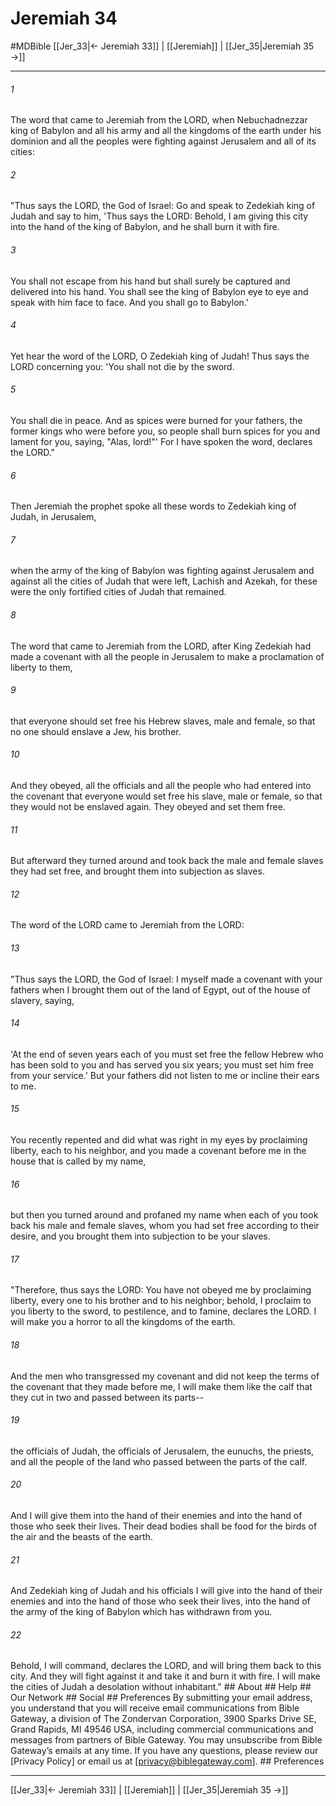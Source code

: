# Jeremiah 34
#MDBible
[[Jer_33|← Jeremiah 33]] | [[Jeremiah]] | [[Jer_35|Jeremiah 35 →]]

***


###### 1 
The word that came to Jeremiah from the LORD, when Nebuchadnezzar king of Babylon and all his army and all the kingdoms of the earth under his dominion and all the peoples were fighting against Jerusalem and all of its cities: 

###### 2 
"Thus says the LORD, the God of Israel: Go and speak to Zedekiah king of Judah and say to him, 'Thus says the LORD: Behold, I am giving this city into the hand of the king of Babylon, and he shall burn it with fire. 

###### 3 
You shall not escape from his hand but shall surely be captured and delivered into his hand. You shall see the king of Babylon eye to eye and speak with him face to face. And you shall go to Babylon.' 

###### 4 
Yet hear the word of the LORD, O Zedekiah king of Judah! Thus says the LORD concerning you: 'You shall not die by the sword. 

###### 5 
You shall die in peace. And as spices were burned for your fathers, the former kings who were before you, so people shall burn spices for you and lament for you, saying, "Alas, lord!"' For I have spoken the word, declares the LORD." 

###### 6 
Then Jeremiah the prophet spoke all these words to Zedekiah king of Judah, in Jerusalem, 

###### 7 
when the army of the king of Babylon was fighting against Jerusalem and against all the cities of Judah that were left, Lachish and Azekah, for these were the only fortified cities of Judah that remained. 

###### 8 
The word that came to Jeremiah from the LORD, after King Zedekiah had made a covenant with all the people in Jerusalem to make a proclamation of liberty to them, 

###### 9 
that everyone should set free his Hebrew slaves, male and female, so that no one should enslave a Jew, his brother. 

###### 10 
And they obeyed, all the officials and all the people who had entered into the covenant that everyone would set free his slave, male or female, so that they would not be enslaved again. They obeyed and set them free. 

###### 11 
But afterward they turned around and took back the male and female slaves they had set free, and brought them into subjection as slaves. 

###### 12 
The word of the LORD came to Jeremiah from the LORD: 

###### 13 
"Thus says the LORD, the God of Israel: I myself made a covenant with your fathers when I brought them out of the land of Egypt, out of the house of slavery, saying, 

###### 14 
'At the end of seven years each of you must set free the fellow Hebrew who has been sold to you and has served you six years; you must set him free from your service.' But your fathers did not listen to me or incline their ears to me. 

###### 15 
You recently repented and did what was right in my eyes by proclaiming liberty, each to his neighbor, and you made a covenant before me in the house that is called by my name, 

###### 16 
but then you turned around and profaned my name when each of you took back his male and female slaves, whom you had set free according to their desire, and you brought them into subjection to be your slaves. 

###### 17 
"Therefore, thus says the LORD: You have not obeyed me by proclaiming liberty, every one to his brother and to his neighbor; behold, I proclaim to you liberty to the sword, to pestilence, and to famine, declares the LORD. I will make you a horror to all the kingdoms of the earth. 

###### 18 
And the men who transgressed my covenant and did not keep the terms of the covenant that they made before me, I will make them like the calf that they cut in two and passed between its parts-- 

###### 19 
the officials of Judah, the officials of Jerusalem, the eunuchs, the priests, and all the people of the land who passed between the parts of the calf. 

###### 20 
And I will give them into the hand of their enemies and into the hand of those who seek their lives. Their dead bodies shall be food for the birds of the air and the beasts of the earth. 

###### 21 
And Zedekiah king of Judah and his officials I will give into the hand of their enemies and into the hand of those who seek their lives, into the hand of the army of the king of Babylon which has withdrawn from you. 

###### 22 
Behold, I will command, declares the LORD, and will bring them back to this city. And they will fight against it and take it and burn it with fire. I will make the cities of Judah a desolation without inhabitant." ## About ## Help ## Our Network ## Social ## Preferences By submitting your email address, you understand that you will receive email communications from Bible Gateway, a division of The Zondervan Corporation, 3900 Sparks Drive SE, Grand Rapids, MI 49546 USA, including commercial communications and messages from partners of Bible Gateway. You may unsubscribe from Bible Gateway&rsquo;s emails at any time. If you have any questions, please review our [Privacy Policy] or email us at [privacy@biblegateway.com]. ## Preferences

***

[[Jer_33|← Jeremiah 33]] | [[Jeremiah]] | [[Jer_35|Jeremiah 35 →]]

